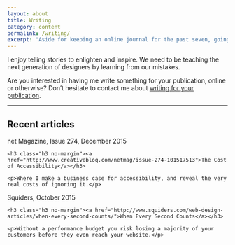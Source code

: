 ```yaml
---
layout: about
title: Writing
category: content
permalink: /writing/
excerpt: "Aside for keeping an online journal for the past seven, going on eight years, I sometimes have the honour of writing elsewhere."
---
```

I enjoy telling stories to enlighten and inspire. We need to be teaching the next generation of designers by learning from our mistakes.

Are you interested in having me write something for your publication, online or otherwise? Don&rsquo;t hesitate to contact me about <a href="mailto:carloserikssonconsultancy@gmail.com" class="link--tertiary">writing for your publication</a>.

<hr>

<h2 class="visuallyhidden">Recent articles</h2>

<div class="article-preview">
	<span class="small-caps">net Magazine, Issue 274, December 2015</span>

	<h3 class="h3 no-margin"><a href="http://www.creativebloq.com/netmag/issue-274-101517513">The Cost of Accessibility</a></h3>

	<p>Where I make a business case for accessibility, and reveal the very real costs of ignoring it.</p>
</div>

<div class="article-preview">
	<span class="small-caps">Squiders, October 2015</span>

	<h3 class="h3 no-margin"><a href="http://www.squiders.com/web-design-articles/when-every-second-counts/">When Every Second Counts</a></h3>

	<p>Without a performance budget you risk losing a majority of your customers before they even reach your website.</p>
</div>